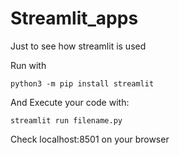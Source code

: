 # Streamlit_apps
Just to see how streamlit is used

Run with 

`python3 -m pip install streamlit`

And Execute your code with:

`streamlit run filename.py`

Check localhost:8501 on your browser
